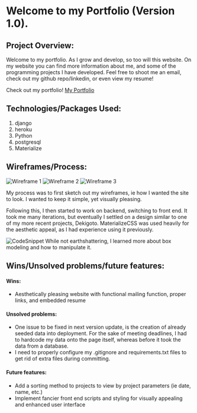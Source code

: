 # Welcome to my Portfolio (Version 1.0).

## Project Overview:
Welcome to my portfolio. As I grow and develop, so too will this website. On my website you can find more information about me, and some of the
programming projects I have developed. Feel free to shoot me an email, check out my github repo/linkedin, or even view my resume!



Check out my portfolio!
[My Portfolio](https://portfolio-sgs.herokuapp.com/)


## Technologies/Packages Used:
1. django
2. heroku
3. Python
4. postgresql
5. Materialize

## Wireframes/Process:
![Wireframe 1](https://imgur.com/xj6X1DY.jpg)
![Wireframe 2](https://imgur.com/gVis9mx.jpg)
![Wireframe 3](https://imgur.com/vT3EzaN.jpg)

My process was to first sketch out my wireframes, ie how I wanted the site to look. I wanted to keep it simple, yet visually pleasing.

Following this, I then started to work on backend, switching to front end. It took me many iterations, but eventually I settled on a design similar to one of my more recent projects, Dekigoto. MaterializeCSS was used heavily for the aesthetic appeal, as I had experience using it previously.

![CodeSnippet](https://imgur.com/S84loPz)
While not earthshattering, I learned more about box modeling and how to manipulate it.


## Wins/Unsolved problems/future features:

#### Wins:
- Aesthetically pleasing website with functional mailing function, proper links, and embedded resume

#### Unsolved problems:
- One issue to be fixed in next version update, is the creation of already seeded data into deployment. For the sake of meeting deadlines, I had to hardcode my data onto the page itself, whereas before it took the data from a database.
- I need to properly configure my .gitignore and requirements.txt files to get rid of extra files during committing.

#### Future features:
- Add a sorting method to projects to view by project parameters (ie date, name, etc.)
- Implement fancier front end scripts and styling for visually appealing and enhanced user interface
